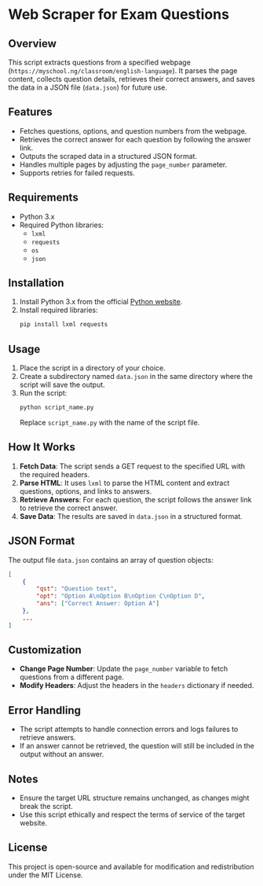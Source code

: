 # Web Scraper for Exam Questions

## Overview
This script extracts questions from a specified webpage (`https://myschool.ng/classroom/english-language`). It parses the page content, collects question details, retrieves their correct answers, and saves the data in a JSON file (`data.json`) for future use.

## Features
- Fetches questions, options, and question numbers from the webpage.
- Retrieves the correct answer for each question by following the answer link.
- Outputs the scraped data in a structured JSON format.
- Handles multiple pages by adjusting the `page_number` parameter.
- Supports retries for failed requests.

## Requirements
- Python 3.x
- Required Python libraries:
  - `lxml`
  - `requests`
  - `os`
  - `json`

## Installation
1. Install Python 3.x from the official [Python website](https://www.python.org/).
2. Install required libraries:
   ```bash
   pip install lxml requests
   ```

## Usage
1. Place the script in a directory of your choice.
2. Create a subdirectory named `data.json` in the same directory where the script will save the output.
3. Run the script:
   ```bash
   python script_name.py
   ```
   Replace `script_name.py` with the name of the script file.

## How It Works
1. **Fetch Data**: The script sends a GET request to the specified URL with the required headers.
2. **Parse HTML**: It uses `lxml` to parse the HTML content and extract questions, options, and links to answers.
3. **Retrieve Answers**: For each question, the script follows the answer link to retrieve the correct answer.
4. **Save Data**: The results are saved in `data.json` in a structured format.

## JSON Format
The output file `data.json` contains an array of question objects:
```json
[
    {
        "qst": "Question text",
        "opt": "Option A\nOption B\nOption C\nOption D",
        "ans": ["Correct Answer: Option A"]
    },
    ...
]
```

## Customization
- **Change Page Number**: Update the `page_number` variable to fetch questions from a different page.
- **Modify Headers**: Adjust the headers in the `headers` dictionary if needed.

## Error Handling
- The script attempts to handle connection errors and logs failures to retrieve answers.
- If an answer cannot be retrieved, the question will still be included in the output without an answer.

## Notes
- Ensure the target URL structure remains unchanged, as changes might break the script.
- Use this script ethically and respect the terms of service of the target website.

## License
This project is open-source and available for modification and redistribution under the MIT License.
